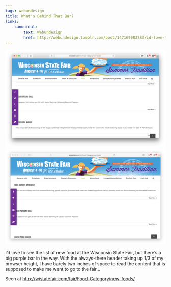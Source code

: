 ```yaml
---
tags: webundesign
title: What's Behind That Bar?
links:
    canonical:
        text: Webundesign
        href: http://webundesign.tumblr.com/post/147169983783/id-love-to-see-the-list-of-new-food-at-the
---
```


![Picture of state fair website](state-fair-1.png)
![Picture of state fair website](state-fair-2.png)

I’d love to see the list of new food at the Wisconsin State Fair, but
there’s a big purple bar in the way. With the always-there header taking
up 1/3 of my browser height, I have barely two inches of space to read
the content that is supposed to make me want to go to the fair...

Seen at <http://wistatefair.com/fair/Food-Category/new-foods/>

